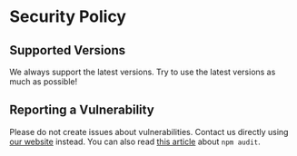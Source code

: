 # Security Policy

## Supported Versions

We always support ​the latest versions. Try to use the latest versions as much as possible!

## Reporting a Vulnerability

Please do not create issues about vulnerabilities. Contact us directly using
[our website](https://the-guild.dev/contact) instead. You can also read
[this article](https://overreacted.io/npm-audit-broken-by-design/) about `npm audit`.
